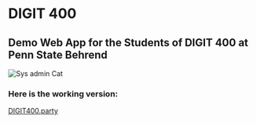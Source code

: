 # DIGIT 400 

## Demo Web App for the Students of DIGIT 400 at Penn State Behrend

![Sys admin Cat](http://memeburn.sndytsvoxozgokstuvcm.netdna-cdn.com/wp-content/uploads/2012/06/icann-haz-domain-name-lolcat.jpg)

### Here is the working version:

[DIGIT400.party](https://digit400.party/)
